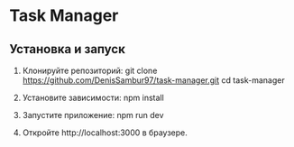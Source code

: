 # Task Manager

## Установка и запуск

1. Клонируйте репозиторий:
   git clone https://github.com/DenisSambur97/task-manager.git
   cd task-manager

2. Установите зависимости: npm install

3. Запустите приложение: npm run dev

4. Откройте http://localhost:3000 в браузере.